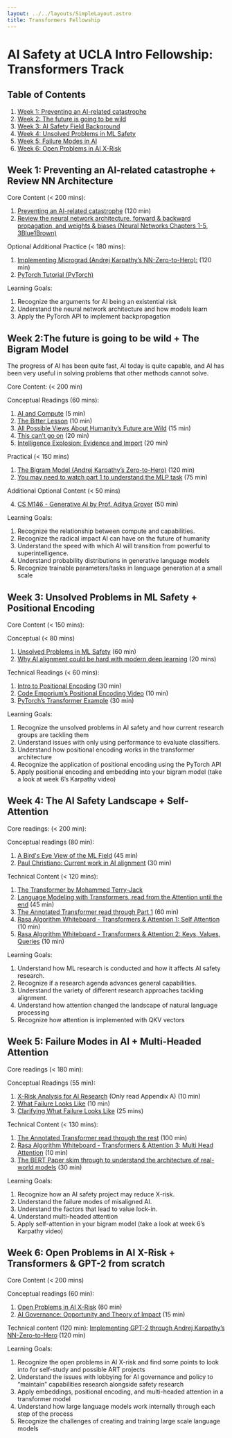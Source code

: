 ```yaml
---
layout: ../../layouts/SimpleLayout.astro
title: Transformers Fellowship
---
```


# AI Safety at UCLA Intro Fellowship: Transformers Track

## Table of Contents

1. [Week 1: Preventing an AI-related catastrophe](#week-1-preventing-an-ai-related-catastrophe)
2. [Week 2: The future is going to be wild](#week-2-the-future-is-going-to-be-wild)
3. [Week 3: AI Safety Field Background](#week-3-ai-safety-field-background)
4. [Week 4: Unsolved Problems in ML Safety](#week-4-unsolved-problems-in-ml-safety)
5. [Week 5: Failure Modes in AI](#week-5-failure-modes-in-ai)
6. [Week 6: Open Problems in AI X-Risk](#week-6-open-problems-in-ai-x-risk)

## Week 1: Preventing an AI-related catastrophe + Review NN Architecture

Core Content (< 200 mins):

1. [Preventing an AI-related catastrophe](https://80000hours.org/problem-profiles/artificial-intelligence/#top) (120 min)
2. [Review the neural network architecture, forward & backward propagation, and weights & biases (Neural Networks Chapters 1-5, 3Blue1Brown)](https://www.3blue1brown.com/topics/neural-networks)

Optional Additional Practice (< 180 mins):

1. [Implementing Micrograd (Andrej Karpathy’s NN-Zero-to-Hero):](https://www.youtube.com/watch?v=VMj-3S1tku0) (120 min)
2. [PyTorch Tutorial (PyTorch)](https://pytorch.org/tutorials/beginner/basics/intro.html)

Learning Goals:

1. Recognize the arguments for AI being an existential risk
2. Understand the neural network architecture and how models learn
3. Apply the PyTorch API to implement backpropagation

## Week 2:The future is going to be wild + The Bigram Model

The progress of AI has been quite fast, AI today is quite capable, and AI has been very useful in solving problems that other methods cannot solve.

Core Content: (< 200 min)

Conceptual Readings (60 mins):

1. [AI and Compute](https://openai.com/blog/ai-and-compute/) (5 min)
2. [The Bitter Lesson](http://www.incompleteideas.net/IncIdeas/BitterLesson.html) (10 min)
3. [All Possible Views About Humanity’s Future are Wild](https://www.cold-takes.com/all-possible-views-about-humanitys-future-are-wild/) (15 min)
4. [This can’t go on](https://www.cold-takes.com/this-cant-go-on/) (20 min)
5. [Intelligence Explosion: Evidence and Import](https://drive.google.com/file/d/1QxMuScnYvyq-XmxYeqBRHKz7cZoOosHr/view) (20 min)

Practical (< 150 mins)

1. [The Bigram Model (Andrej Karpathy’s Zero-to-Hero)](https://www.youtube.com/watch?v=TCH_1BHY58I) (120 min)
2. [You may need to watch part 1 to understand the MLP task](https://www.youtube.com/watch?v=PaCmpygFfXo) (75 min)

Additional Optional Content (< 50 mins)

4. [CS M146 - Generative AI by Prof. Aditya Grover](https://drive.google.com/file/d/17H96-lVGtg1HFsZ2pATY378cOXMsRPCr/view) (50 min)

Learning Goals:

1. Recognize the relationship between compute and capabilities.
2. Recognize the radical impact AI can have on the future of humanity
3. Understand the speed with which AI will transition from powerful to superintelligence.
4. Understand probability distributions in generative language models
5. Recognize trainable parameters/tasks in language generation at a small scale

## Week 3: Unsolved Problems in ML Safety + Positional Encoding

Core Content (< 150 mins):

Conceptual (< 80 mins)

1. [Unsolved Problems in ML Safety](https://arxiv.org/pdf/2109.13916.pdf) (60 min)
2. [Why AI alignment could be hard with modern deep learning](https://www.cold-takes.com/why-ai-alignment-could-be-hard-with-modern-deep-learning/) (20 mins)

Technical Readings (< 60 mins):

1. [Intro to Positional Encoding](https://machinelearningmastery.com/a-gentle-introduction-to-positional-encoding-in-transformer-models-part-1/) (30 min)
2. [Code Emporium’s Positional Encoding Video](https://www.youtube.com/watch?v=ZMxVe-HK174) (10 min)
3. [PyTorch’s Transformer Example](https://pytorch.org/tutorials/beginner/transformer_tutorial.html) (30 min)

Learning Goals:

1. Recognize the unsolved problems in AI safety and how current research groups are tackling them
2. Understand issues with only using performance to evaluate classifiers.
3. Understand how positional encoding works in the transformer architecture
4. Recognize the application of positional encoding using the PyTorch API
5. Apply positional encoding and embedding into your bigram model (take a look at week 6’s Karpathy video)

## Week 4: The AI Safety Landscape + Self-Attention

Core readings: (< 200 min):

Conceptual readings (80 min):

1. [A Bird's Eye View of the ML Field](https://www.alignmentforum.org/s/FaEBwhhe3otzYKGQt/p/AtfQFj8umeyBBkkxa) (45 min)
2. [Paul Christiano: Current work in AI alignment](https://forum.effectivealtruism.org/posts/63stBTw3WAW6k45dY/paul-christiano-current-work-in-ai-alignment) (30 min)

Technical Content (< 120 mins):

1. [The Transformer by Mohammed Terry-Jack](https://medium.com/@b.terryjack/deep-learning-the-transformer-9ae5e9c5a190)
2. [Language Modeling with Transformers, read from the Attention until the end](https://docs.google.com/document/d/1XJQT8PJYzvL0CLacctWcT0T5NfL7dwlCiIqRtdTcIqA/edit#heading=h.yiqylu6wmw91) (45 min)
3. [The Annotated Transformer read through Part 1](https://nlp.seas.harvard.edu/annotated-transformer/#part-1-model-architecture) (60 min)
4. [Rasa Algorithm Whiteboard - Transformers & Attention 1: Self Attention](https://www.youtube.com/watch?v=yGTUuEx3GkA) (10 min)
5. [Rasa Algorithm Whiteboard - Transformers & Attention 2: Keys, Values, Queries](https://www.youtube.com/watch?v=tIvKXrEDMhk) (10 min)

Learning Goals:

1. Understand how ML research is conducted and how it affects AI safety research.
2. Recognize if a research agenda advances general capabilities.
3. Understand the variety of different research approaches tackling alignment.
4. Understand how attention changed the landscape of natural language processing
5. Recognize how attention is implemented with QKV vectors

## Week 5: Failure Modes in AI + Multi-Headed Attention

Core readings (< 180 min):

Conceptual Readings (55 min):

1. [X-Risk Analysis for AI Research](https://arxiv.org/pdf/2206.05862) (Only read Appendix A) (10 min)
2. [What Failure Looks Like](https://www.alignmentforum.org/posts/HBxe6wdjxK239zajf/what-failure-looks-like) (10 min)
3. [Clarifying What Failure Looks Like](https://www.lesswrong.com/posts/v6Q7T335KCMxujhZu/clarifying-what-failure-looks-like-part-1) (25 mins)

Technical Content (< 130 mins):

1. [The Annotated Transformer read through the rest](https://nlp.seas.harvard.edu/annotated-transformer/#part-2-model-training) (100 min)
2. [Rasa Algorithm Whiteboard - Transformers & Attention 3: Multi Head Attention](https://www.youtube.com/watch?v=23XUv0T9L5c&feature=youtu.be) (10 min)
3. [The BERT Paper skim through to understand the architecture of real-world models](https://arxiv.org/pdf/1810.04805.pdf) (30 min)

Learning Goals:

1. Recognize how an AI safety project may reduce X-risk.
2. Understand the failure modes of misaligned AI.
3. Understand the factors that lead to value lock-in.
4. Understand multi-headed attention
5. Apply self-attention in your bigram model (take a look at week 6’s Karpathy video)

## Week 6: Open Problems in AI X-Risk + Transformers & GPT-2 from scratch

Core Content (< 200 mins)

Conceptual readings (60 min):

1. [Open Problems in AI X-Risk](https://www.alignmentforum.org/s/FaEBwhhe3otzYKGQt/p/5HtDzRAk7ePWsiL2L) (60 min)
2. [AI Governance: Opportunity and Theory of Impact](https://forum.effectivealtruism.org/posts/42reWndoTEhFqu6T8/ai-governance-opportunity-and-theory-of-impact) (15 min)

Technical content (120 min):
[Implementing GPT-2 through Andrej Karpathy’s NN-Zero-to-Hero](https://www.youtube.com/watch?v=kCc8FmEb1nY) (120 min)

Learning Goals:

1. Recognize the open problems in AI X-risk and find some points to look into for self-study and possible ART projects
2. Understand the issues with lobbying for AI governance and policy to “maintain” capabilities research alongside safety research
3. Apply embeddings, positional encoding, and multi-headed attention in a transformer model
4. Understand how large language models work internally through each step of the process
5. Recognize the challenges of creating and training large scale language models
